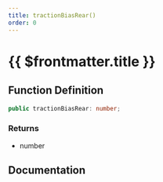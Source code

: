 ```yaml
---
title: tractionBiasRear()
order: 0
---
```


# {{ $frontmatter.title }}

## Function Definition

```ts
public tractionBiasRear: number;
```

### Returns

* number

## Documentation

<!--@include: ./parts/tractionBiasRear.md-->
